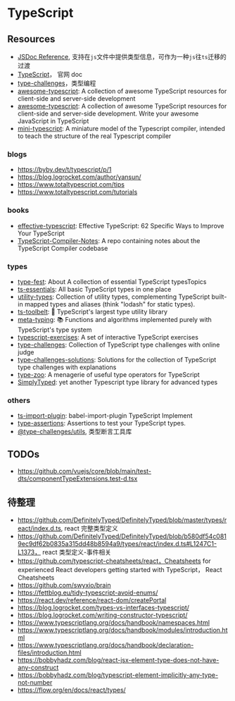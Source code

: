 # TypeScript

## Resources

- [JSDoc Reference](https://www.typescriptlang.org/docs/handbook/jsdoc-supported-types.html), 支持在`js`文件中提供类型信息，可作为一种`js`往`ts`迁移的过渡
- [TypeScript](https://www.typescriptlang.org/)， 官网 doc
- [type-challenges](https://github.com/type-challenges/type-challenges)，类型编程
- [awesome-typescript](https://github.com/semlinker/awesome-typescript): A collection of awesome TypeScript resources for client-side and server-side development
- [awesome-typescript](https://github.com/dzharii/awesome-typescript): A collection of awesome TypeScript resources for client-side and server-side development. Write your awesome JavaScript in TypeScript
- [mini-typescript](https://github.com/sandersn/mini-typescript): A miniature model of the Typescript compiler, intended to teach the structure of the real Typescript compiler

### blogs

- https://byby.dev/t/typescript/p/1
- https://blog.logrocket.com/author/yansun/
- https://www.totaltypescript.com/tips
- https://www.totaltypescript.com/tutorials

### books

- [effective-typescript](https://github.com/danvk/effective-typescript): Effective TypeScript: 62 Specific Ways to Improve Your TypeScript
- [TypeScript-Compiler-Notes](https://github.com/microsoft/TypeScript-Compiler-Notes): A repo containing notes about the TypeScript Compiler codebase

### types

- [type-fest](https://github.com/sindresorhus/type-fest): About A collection of essential TypeScript typesTopics
- [ts-essentials](https://github.com/ts-essentials/ts-essentials): All basic TypeScript types in one place
- [utility-types](https://github.com/piotrwitek/utility-types): Collection of utility types, complementing TypeScript built-in mapped types and aliases (think "lodash" for static types).
- [ts-toolbelt](https://github.com/millsp/ts-toolbelt): 👷 TypeScript's largest type utility library
- [meta-typing](https://github.com/ronami/meta-typing): 📚 Functions and algorithms implemented purely with TypeScript's type system
- [typescript-exercises](https://github.com/typescript-exercises/typescript-exercises): A set of interactive TypeScript exercises
- [type-challenges](https://github.com/type-challenges/type-challenges): Collection of TypeScript type challenges with online judge
- [type-challenges-solutions](https://github.com/ghaiklor/type-challenges-solutions): Solutions for the collection of TypeScript type challenges with explanations
- [type-zoo](https://github.com/pelotom/type-zoo): A menagerie of useful type operators for TypeScript
- [SimplyTyped](https://github.com/andnp/SimplyTyped): yet another Typescript type library for advanced types

### others

- [ts-import-plugin](https://github.com/stars/theniceangel/lists/typescript): babel-import-plugin TypeScript Implement
- [type-assertions](https://github.com/ForbesLindesay/type-assertions): Assertions to test your TypeScript types.
- [@type-challenges/utils](https://www.npmjs.com/package/@type-challenges/utils), 类型断言工具库

## TODOs

- https://github.com/vuejs/core/blob/main/test-dts/componentTypeExtensions.test-d.tsx

## 待整理

- https://github.com/DefinitelyTyped/DefinitelyTyped/blob/master/types/react/index.d.ts, react 完整类型定义
- https://github.com/DefinitelyTyped/DefinitelyTyped/blob/b580df54c0819ec9df62b0835a315dd48b8594a9/types/react/index.d.ts#L1247C1-L1373， react 类型定义-事件相关
- https://github.com/typescript-cheatsheets/react，Cheatsheets for experienced React developers getting started with TypeScript， React Cheatsheets
- https://github.com/swyxio/brain
- https://fettblog.eu/tidy-typescript-avoid-enums/
- https://react.dev/reference/react-dom/createPortal
- https://blog.logrocket.com/types-vs-interfaces-typescript/
- https://blog.logrocket.com/writing-constructor-typescript/
- https://www.typescriptlang.org/docs/handbook/namespaces.html
- https://www.typescriptlang.org/docs/handbook/modules/introduction.html
- https://www.typescriptlang.org/docs/handbook/declaration-files/introduction.html
- https://bobbyhadz.com/blog/react-jsx-element-type-does-not-have-any-construct
- https://bobbyhadz.com/blog/typescript-element-implicitly-any-type-not-number
- https://flow.org/en/docs/react/types/
